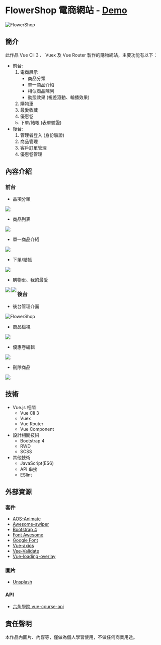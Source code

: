 # FlowerShop 電商網站 - [Demo](https://aimer-ist.github.io/FlowerShop_VueCLI3/dist/#/)

![FlowerShop](https://i.imgur.com/OsYqkVl.jpg)

## 簡介

此作品  Vue Cli 3 、 Vuex 及 Vue Router 製作的購物網站，主要功能有以下：

- 前台:
	1. 電商展示 
       - 商品分類
       - 單一商品介紹
       - 相似商品陳列
       - 動態效果 (視差滾動、輪播效果)
	2. 購物車
	3. 最愛收藏
	4. 優惠卷
	5. 下單/結帳 (表單驗證)
- 後台:
	1. 管理者登入 (身份驗證)
	2. 商品管理
	3. 客戶訂單管理
	4. 優惠卷管理

## 內容介紹

### 前台

*  品項分類

![](https://i.imgur.com/C4Acz7N.png)


* 商品列表

![](https://i.imgur.com/dPsma45.jpg)

* 單一商品介紹
  
![](https://i.imgur.com/j5lFja2.jpg)

* 下單/結帳
  
![](https://i.imgur.com/B6AGv6C.png)

* 購物車、我的最愛

<p>
  <img align='left' src="https://i.imgur.com/3KD0AEB.png">
  <img align='left' src="https://i.imgur.com/ZhLIcUy.png">
</p>

### 後台

* 後台管理介面
  
![FlowerShop](https://i.imgur.com/NvtNw1K.png)

* 商品檢視
  
![](https://i.imgur.com/jSayA1x.png)

* 優惠卷編輯
  
![](https://i.imgur.com/AJ0eWMz.png)

* 刪除商品
  
![](https://i.imgur.com/9VqiOKo.png)

## 技術
* Vue.js 相關
  * Vue Cli 3
  * Vuex
  * Vue Router
  * Vue Component
* 設計相關技術
  * Bootstrap 4
  * RWD
  * SCSS
* 其他技術
  * JavaScript(ES6)
  * API 串接
  * ESlint

## 外部資源

### 套件

* [AOS-Animate](https://github.com/michalsnik/aos)
* [Awesome-swiper](https://github.com/surmon-china/vue-awesome-swiper)
* [Bootstrap 4](https://bootstrap.hexschool.com/)
* [Font Awesome ](https://fontawesome.com/)
* [Google Font](https://fonts.google.com/)
* [Vue-axios](https://github.com/imcvampire/vue-axios)
* [Vee-Validate](https://github.com/baianat/vee-validate)
* [Vue-loading-overlay](https://github.com/ankurk91/vue-loading-overlay)

### 圖片

* [Unsplash](https://unsplash.com/)

### API 

* [六角學院 vue-course-api](https://github.com/hexschool/vue-course-api-wiki/wiki)

## 責任聲明

本作品內圖片、內容等，僅做為個人學習使用，不做任何商業用途。